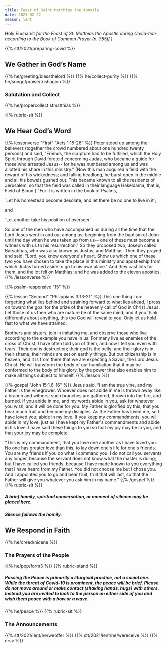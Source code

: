 ```yaml
---
title: Feast of Saint Matthias the Apostle
date: 2021-02-22
season: lent
---
```

Holy Eucharist
_for the Feast of St. Matthias the Apostle during Covid-tide_
_according to the Book of Common Prayer (p. 355ff.)_

{{% stt/2021/preparing-covid %}}

## We Gather in God’s Name
{{% he/greeting/blessthelord %}}
{{% he/collect-purity %}}
{{% he/songofpraise/trishagion %}}

### Salutation and Collect
{{% he/propercollect stmatthias %}}

{{% rubric-sit %}}
## We Hear God’s Word
{{% lessonverse "First" "Acts 1:15-26" %}}
Peter stood up among the believers (together the crowd numbered about one hundred twenty persons) and said, "Friends, the scripture had to be fulfilled, which the Holy Spirit through David foretold concerning Judas, who became a guide for those who arrested Jesus-- for he was numbered among us and was allotted his share in this ministry." (Now this man acquired a field with the reward of his wickedness; and falling headlong, he burst open in the middle and all his bowels gushed out. This became known to all the residents of Jerusalem, so that the field was called in their language Hakeldama, that is, Field of Blood.) "For it is written in the book of Psalms,

`Let his homestead become desolate,
and let there be no one to live in it';

and

`Let another take his position of overseer.'

So one of the men who have accompanied us during all the time that the Lord Jesus went in and out among us, beginning from the baptism of John until the day when he was taken up from us-- one of these must become a witness with us to his resurrection." So they proposed two, Joseph called Barsabbas, who was also known as Justus, and Matthias. Then they prayed and said, "Lord, you know everyone's heart. Show us which one of these two you have chosen to take the place in this ministry and apostleship from which Judas turned aside to go to his own place." And they cast lots for them, and the lot fell on Matthias; and he was added to the eleven apostles.
{{% /lessonverse %}}


{{% psalm-responsive "15" %}}

{{% lesson "Second" "Philippians 3:13-21" %}}
This one thing I do: forgetting what lies behind and straining forward to what lies ahead, I press on toward the goal for the prize of the heavenly call of God in Christ Jesus. Let those of us then who are mature be of the same mind; and if you think differently about anything, this too God will reveal to you. Only let us hold fast to what we have attained.

Brothers and sisters, join in imitating me, and observe those who live according to the example you have in us. For many live as enemies of the cross of Christ; I have often told you of them, and now I tell you even with tears. Their end is destruction; their god is the belly; and their glory is in their shame; their minds are set on earthly things. But our citizenship is in heaven, and it is from there that we are expecting a Savior, the Lord Jesus Christ. He will transform the body of our humiliation that it may be conformed to the body of his glory, by the power that also enables him to make all things subject to himself.
{{% /lesson %}}

{{% gospel "John 15:1,6-16" %}}
Jesus said, “I am the true vine, and my Father is the vinegrower. Whoever does not abide in me is thrown away like a branch and withers; such branches are gathered, thrown into the fire, and burned. If you abide in me, and my words abide in you, ask for whatever you wish, and it will be done for you. My Father is glorified by this, that you bear much fruit and become my disciples. As the Father has loved me, so I have loved you; abide in my love. If you keep my commandments, you will abide in my love, just as I have kept my Father's commandments and abide in his love. I have said these things to you so that my joy may be in you, and that your joy may be complete.

“This is my commandment, that you love one another as I have loved you. No one has greater love than this, to lay down one's life for one's friends. You are my friends if you do what I command you. I do not call you servants any longer, because the servant does not know what the master is doing; but I have called you friends, because I have made known to you everything that I have heard from my Father. You did not choose me but I chose you. And I appointed you to go and bear fruit, fruit that will last, so that the Father will give you whatever you ask him in my name.”
{{% /gospel %}}
{{% rubric-sit %}}
##### A brief homily, spiritual conversation, or moment of silence may be placed here.
##### Silence follows the homily.

## We Respond in Faith
{{% he/creed/nicene %}}

### The Prayers of the People
{{% he/pop/form3 %}}
{{% rubric-stand %}}
##### Passing the Peace is primarily a liturgical practice, not a social one. While the threat of Covid-19 is prominent, the peace will be brief. Please do not move around or make contact (shaking hands, hugs) with others. Instead you are invited to look to the person on either side of you and wish them peace with a bow or a wave.
{{% he/peace %}}
{{% rubric-sit %}}

### The Announcements
{{% stt/2021/lent/he/weoffer %}}
{{% stt/2021/lent/he/wereceive %}}
{{% nrsv %}}
